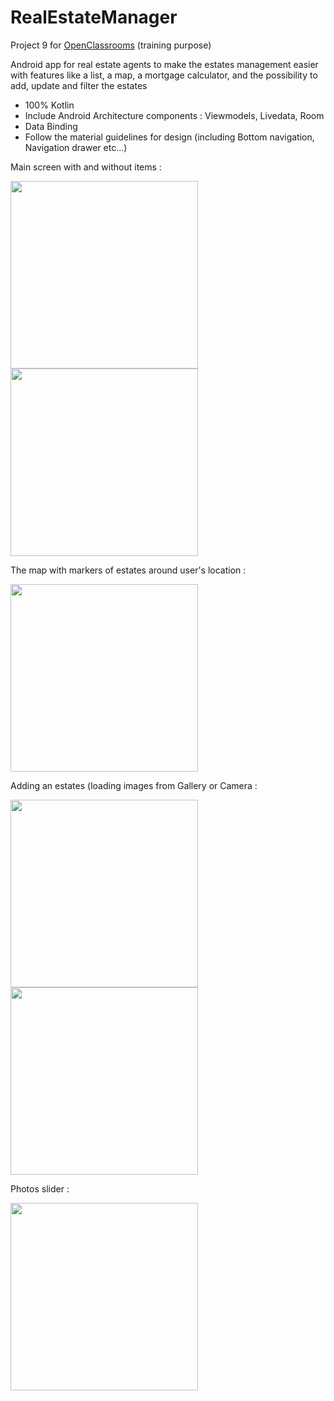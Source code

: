 # RealEstateManager
Project 9 for [OpenClassrooms](https://openclassrooms.com) (training purpose)

Android app for real estate agents to make the estates management easier with features like a list, a map, 
a mortgage calculator, and the possibility to add, update and filter the estates

- 100% Kotlin
- Include Android Architecture components : Viewmodels, Livedata, Room
- Data Binding
- Follow the material guidelines for design (including Bottom navigation, Navigation drawer etc...)

Main screen with and without items :

<img src="https://i.imgur.com/2fEDBEa.png" width="300"> <img src="https://i.imgur.com/MoPvTSI.jpg" width="300"> 


The map with markers of estates around user's location :

<img src="https://i.imgur.com/2fEDBEa.png" width="300">


Adding an estates (loading images from Gallery or Camera :

<img src="https://i.imgur.com/1sxXkuz.jpg" width="300"> <img src="https://i.imgur.com/V0bxrGH.jpg" width="300"> 


Photos slider :

<img src="https://i.imgur.com/vNfJ4la.mp4" width="300">
